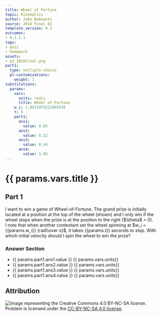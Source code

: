 ```yaml
---
title: Wheel of Fortune
topic: Kinematics
author: Jake Bobowski
source: 2016 Final Q2
template_version: 0.3
outcomes:
- 9.1.1.1
tags:
- quiz
- homework
assets:
- q2_2016Final.png
part1:
  type: multiple-choice
  pl-customizations:
    weight: 1
substitutions:
  params:
    vars:
      units: rad/s
      title: Wheel of Fortune
    w_i: 1.0471975511965976
    t: 5
    part1:
      ans1:
        value: 0.05
      ans2:
        value: 0.22
      ans3:
        value: 0.44
      ans4:
        value: 1.05
---
```

# {{ params.vars.title }}
## Part 1

I want to win a game of Wheel-of-Fortune.
The grand prize is initially located at a position at the top of the wheel (shown) and I only win if the wheel stops when the prize is at the position to the right ($\\theta$ = 0).\
I note that when another contestant set the wheel spinning at $w_i = {{params.w_i}} {rad\\over s}$, it takes {{params.t}} seconds to stop.
With which initial velocity should I spin the wheel to win the prize?

### Answer Section

- {{ params.part1.ans1.value }} {{ params.vars.units}}
- {{ params.part1.ans2.value }} {{ params.vars.units}}
- {{ params.part1.ans3.value }} {{ params.vars.units}}
- {{ params.part1.ans4.value }} {{ params.vars.units}}

## Attribution

![Image representing the Creative Commons 4.0 BY-NC-SA license.](https://mirrors.creativecommons.org/presskit/buttons/88x31/png/by-nc-sa.png) Problem is licensed under the [CC-BY-NC-SA 4.0 license](https://creativecommons.org/licenses/by-nc-sa/4.0/).
